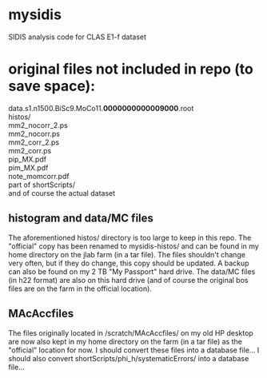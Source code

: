 # mysidis
SIDIS analysis code for CLAS E1-f dataset

# original files not included in repo (to save space):
data.s1.n1500.BiSc9.MoCo11.__0000000000009000__.root <br />
histos\/ <br />
mm2_nocorr_2.ps <br />
mm2_nocorr.ps <br />
mm2_corr_2.ps <br />
mm2_corr.ps <br />
pip_MX.pdf <br />
pim_MX.pdf <br />
note_momcorr.pdf <br />
part of shortScripts\/ <br />
and of course the actual dataset <br />

## histogram and data/MC files
The aforementioned histos/ directory is too large to keep in this repo. The "official" copy has been renamed to mysidis-histos/ and can be found in my home directory on the jlab farm (in a tar file). The files shouldn't change very often, but if they do change, this copy should be updated. A backup can also be found on my 2 TB "My Passport" hard drive. The data/MC files (in h22 format) are also on this hard drive (and of course the original bos files are on the farm in the official location).

 ## MAcAccfiles
 The files originally located in /scratch/MAcAccfiles/ on my old HP desktop are now also kept in my home directory on the farm (in a tar file) as the "official" location for now. I should convert these files into a database file... I should also convert shortScripts/phi\_h/systematicErrors/ into a database file...

